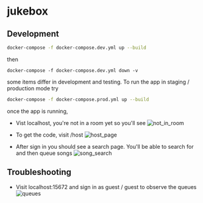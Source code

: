 # jukebox




## Development

```sh
docker-compose -f docker-compose.dev.yml up --build
```
then
```
docker-compose -f docker-compose.dev.yml down -v
```
some items differ in development and testing. To run the app in staging /
production mode try

```sh
docker-compose -f docker-compose.prod.yml up --build
```

once the app is running, 

- Vist localhost, you're not in a room yet so you'll see
![not_in_room](https://user-images.githubusercontent.com/6210452/82165593-a7b4c080-9883-11ea-8fc5-43c3e310fd52.png)

- To get the code, visit /host
![host_page](https://user-images.githubusercontent.com/6210452/82165583-9c619500-9883-11ea-96be-0fcf8f6c2e8c.png)

- After sign in you should see a search page. You'll be able to search for and then queue songs
![song_search](https://user-images.githubusercontent.com/6210452/82165591-a4b9d000-9883-11ea-95f8-41225ec92dfc.png)


## Troubleshooting
- Visit localhost:15672 and sign in as guest / guest to observe the queues
![queues](https://user-images.githubusercontent.com/6210452/82165589-a2f00c80-9883-11ea-9cc5-d0748320027b.png)
